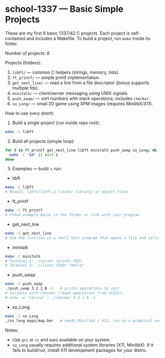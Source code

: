 # school-1337 — Basic Simple Projects

These are my first 6 basic 1337/42 C projects. Each project is self-contained and includes a Makefile. To build a project, run `make` inside its folder.

Number of projects: 6

Projects (folders):
1. `libft/` — common C helpers (strings, memory, lists).
2. `ft_printf/` — simple printf implementation.
3. `get_next_line/` — read a line from a file descriptor (bonus supports multiple fds).
4. `minitalk/` — client/server messaging using UNIX signals.
5. `push_swap/` — sort numbers with stack operations; includes `checker`.
6. `so_Long/` — small 2D game using XPM images (requires MinilibX/X11).

How to use (very short):

1) Build a single project (run inside repo root):

```bash
make -C libft
```

2) Build all projects (simple loop):

```bash
for d in ft_printf get_next_line libft minitalk push_swap so_Long; do
  make -C "$d" || exit 1
done
```

3) Examples — build + run:

- libft

```bash
make -C libft
# Result: libft/libft.a (static library) or object files
```

- ft_printf

```bash
make -C ft_printf
# Check example mains in the folder or link with your program
```

- get_next_line

```bash
make -C get_next_line
# Use the function in a small test program that opens a file and calls get_next_line
```

- minitalk

```bash
make -C minitalk
# Terminal 1: ./server (prints PID)
# Terminal 2: ./client <PID> "Hello"
```

- push_swap

```bash
make -C push_swap
./push_swap 3 2 1 0 -1   # prints operations to sort
# Validate with checker (reads operations from stdin):
# echo -e "sa\nra" | ./checker 3 2 1 0 -1
```

- so_Long

```bash
make -C so_Long
./so_long maps/map.ber   # needs MinilibX / X11; run in a graphical session
```

Notes:
- Use `gcc` or `cc` and `make` available on your system.
- `so_Long` usually requires additional system libraries (X11, MinilibX). If it fails to build/run, install X11 development packages for your distro.